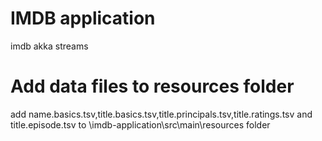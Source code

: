 # IMDB application
imdb akka streams
# Add data files to resources folder
add name.basics.tsv,title.basics.tsv,title.principals.tsv,title.ratings.tsv and title.episode.tsv to \imdb-application\src\main\resources folder
